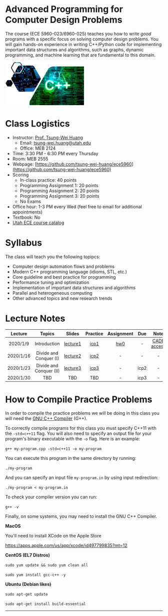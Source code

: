 # Advanced Programming for Computer Design Problems

The course (ECE 5960-023/6960-025) teaches you how to write *good* programs
with a specific focus on solving computer design problems.
You will gain hands-on experience in writing C++/Python code for 
implementing important data structures and algorithms,
such as graphs, dynamic programming, and machine learning
that are fundamental to this domain.

<img width="50%" src="img/course-image.jpg">

# Class Logistics

+ Instructor: [Prof. Tsung-Wei Huang][Tsung-Wei Huang]
  + Email: tsung-wei.huang@utah.edu
  + Office: MEB 2124
+ Time: 3:30 PM - 6:30 PM every Thursday
+ Room: MEB 2555
+ Webpage: [https://github.com/tsung-wei-huang/ece5960](https://github.com/tsung-wei-huang/ece5960)
+ Scoring
  + In-class practice: 40 points
  + Programming Assignment 1: 20 points
  + Programming Assignment 2: 20 points
  + Programming Assignment 3: 20 points
  + No Exams
+ Office hour: 1-3 PM every Wed (feel free to email for additional appointments)
+ Textbook: No
+ [Utah ECE course catalog](https://student.apps.utah.edu/uofu/stu/ClassSchedules/main/1204/class_list.html?subject=ECE)

# Syllabus

The class will teach you the following topipcs:

+ Computer design automation flows and problems
+ Modern C++ programming language (idioms, STL, etc.)
+ Core guideline and best practice for programming
+ Performance tuning and optimization
+ Implementation of important data structures and algorithms
+ Parallel and heterogeneous computing
+ Other advanced topics and new research trends

# Lecture Notes

| Lecture  | Topics | Slides | Practice | Assignment | Due | Note |
| :-:      | :-:    | :-:    | :-:                  | :-:        | :-: | :-:  |
| 2020/1/9 | Introduction | [lecture1](slides/lecture1.pdf) | [icp1](icp/20200109/) | [hw0](hw/hw0.pdf) | -   | [CADE access](slides/no-machine-CADE.pdf) |
| 2020/1/16 | Divide and Conquer (I) | [lecture2](slides/lecture2.pdf) | [icp2](icp/20200116/) | - | -   | - |
| 2020/1/23 | Divide and Conquer (II) | [lecture3](slides/lecture3.pdf) | [icp3](icp/20200123/) | - | icp2 | - |
| 2020/1/30 | TBD | TBD | TBD | - | icp3 | - |


# How to Compile Practice Problems

In order to compile the practice problems we will be doing in this class you will need the [GNU C++ Compiler](https://gcc.gnu.org/projects/cxx-status.html#cxx11) (G++).

To correctly compile programs for this class you must specify C++11 with the `-std=c++11` flag. You will also need to specify an output file for your program's binary executable with the `-o` flag. Here is an example:

`g++ my-program.cpp -std=c++11 -o my-program`

You can execute this program in the same directory by running:

`./my-program`

And you can specify an input file `my-program.in` by using input redirection:

`./my-program < my-program.in`

To check your compiler version you can run:

`g++ -v`

Finally, on some systems, you may need to install the GNU C++ Compiler.

**MacOS**

You'll need to install XCode on the Apple Store

https://apps.apple.com/us/app/xcode/id497799835?mt=12

**CentOS (EL7 Distros)**

`sudo yum update && sudo yum clean all`

`sudo yum install gcc-c++ -y`

**Ubuntu (Debian likes)**

`sudo apt-get update`

`sudo apt-get install build-essential`

---

[Tsung-Wei Huang]:    https://tsung-wei-huang.github.io/
[Tsung-Wei GitHub]:   https://github.com/twhuang-uiuc
